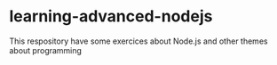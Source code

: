 # learning-advanced-nodejs
This respository have some exercices about Node.js and other themes about programming
